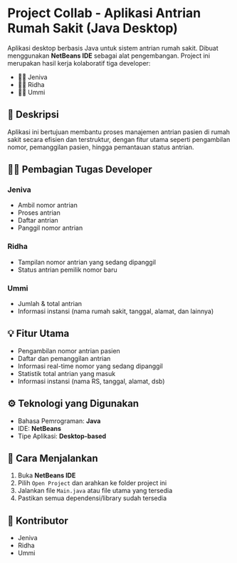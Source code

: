 # Project Collab - Aplikasi Antrian Rumah Sakit (Java Desktop)

Aplikasi desktop berbasis Java untuk sistem antrian rumah sakit. Dibuat menggunakan **NetBeans IDE** sebagai alat pengembangan. Project ini merupakan hasil kerja kolaboratif tiga developer:

- 👩‍💻 Jeniva
- 👩‍💻 Ridha
- 👩‍💻 Ummi

## 🧾 Deskripsi

Aplikasi ini bertujuan membantu proses manajemen antrian pasien di rumah sakit secara efisien dan terstruktur, dengan fitur utama seperti pengambilan nomor, pemanggilan pasien, hingga pemantauan status antrian.

## 👩‍🔧 Pembagian Tugas Developer

### Jeniva
- Ambil nomor antrian
- Proses antrian
- Daftar antrian
- Panggil nomor antrian

### Ridha
- Tampilan nomor antrian yang sedang dipanggil
- Status antrian pemilik nomor baru

### Ummi
- Jumlah & total antrian
- Informasi instansi (nama rumah sakit, tanggal, alamat, dan lainnya)

## 💡 Fitur Utama

- Pengambilan nomor antrian pasien
- Daftar dan pemanggilan antrian
- Informasi real-time nomor yang sedang dipanggil
- Statistik total antrian yang masuk
- Informasi instansi (nama RS, tanggal, alamat, dsb)

## ⚙️ Teknologi yang Digunakan

- Bahasa Pemrograman: **Java**
- IDE: **NetBeans**
- Tipe Aplikasi: **Desktop-based**

## 🚀 Cara Menjalankan

1. Buka **NetBeans IDE**
2. Pilih `Open Project` dan arahkan ke folder project ini
3. Jalankan file `Main.java` atau file utama yang tersedia
4. Pastikan semua dependensi/library sudah tersedia

## 🤝 Kontributor

- Jeniva
- Ridha
- Ummi

